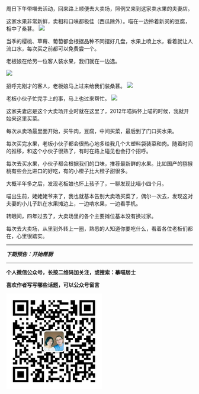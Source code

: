 周日下午带喵去活动，回来路上顺便去大卖场，照例又来到这家卖水果的夫妻店。

这家水果非常新鲜，卖相和口味都极佳（西瓜除外）。喵在一边拎着新买的豆腐，相中了桑葚。
![](http://upload-images.jianshu.io/upload_images/51001-9d022c641bff0a88.jpg?imageMogr2/auto-orient/strip%7CimageView2/2/w/1240)

当季的樱桃、草莓、葡萄都会根据品种不同摆好几盘，水果上喷上水，看着就让人流口水，每次买之前都可以免费尝一个。

老板娘在给另一位客人装水果，我们就在一边选。

![](http://upload-images.jianshu.io/upload_images/51001-d6849fc4baf06b1f.jpg?imageMogr2/auto-orient/strip%7CimageView2/2/w/1240)

招呼完刚才的客人，老板娘马上过来给我们装桑葚。
![](http://upload-images.jianshu.io/upload_images/51001-fa86f401ff04c1e9.jpg?imageMogr2/auto-orient/strip%7CimageView2/2/w/1240)

老板小伙子忙完手上的事，马上也过来帮忙。
![](http://upload-images.jianshu.io/upload_images/51001-b6e73dae7046eeff.jpg?imageMogr2/auto-orient/strip%7CimageView2/2/w/1240)

这家夫妻店是这个大卖场开业时就在这里了，2012年喵妈怀上喵的时候，我就开始来这里买菜。

每次从卖场最里面开始，买牛肉，豆腐，中间买菜，最后到了门口买水果。

每次买完水果，老板小伙子都会很热心地多给我几个大塑料袋装菜和肉。随着时间的推移，和这个小伙子很熟了，有时在路上碰见也会打个招呼。

每次去买水果，小伙子都会根据我们的口味，推荐最新鲜的水果。比如国产的猕猴桃有些会比进口的好吃，有的小橙子比大橙子甜很多。

大概半年多之后，发现老板娘也怀上孩子了，一聊发现比喵小四个月。

喵出生前，姥姥姥爷来了，我也就基本告别大卖场买菜了，偶尔一次去，发现这对夫妻的小儿子趴在水果摊边上，一边啃水果，一边看手机。

转眼间，四年过去了，大卖场里的各个主要摊位基本没有换过家。

每次去大卖场，从里到外转上一圈，熟悉的人知道你要吃什么，看着各位老板们都在，心里很踏实。


***

***下期预告：开始帮厨***

***


**个人微信公众号，长按二维码加关注，或搜索：摹喵居士**

**喜欢作者写写哪些话题，可以公众号留言**

![](https://github.com/jiluofu/jiluofu.github.com/raw/master/momiaojushi/static/qrcode.jpg)